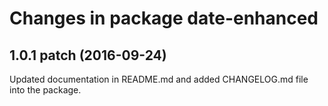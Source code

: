 # Changes in package date-enhanced

## 1.0.1 patch (2016-09-24)

Updated documentation in README.md and added CHANGELOG.md file into the package.
